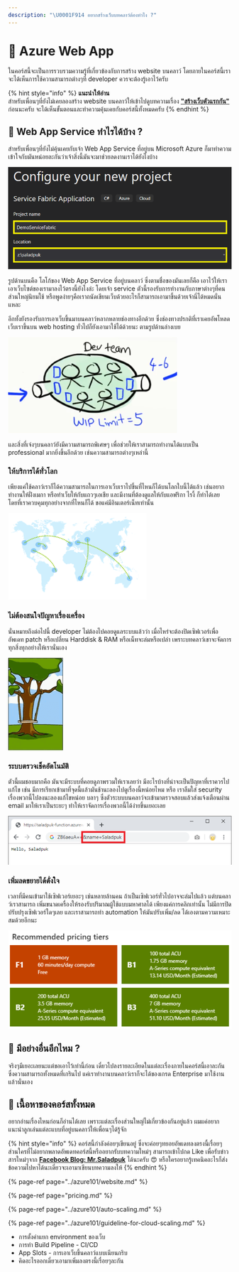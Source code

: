```yaml
---
description: "\U0001F914 อยากสร้างเว็บบทคลาว์ต้องทำไง ?"
---
```


# 👶 Azure Web App

ในคอร์สนี้จะเป็นการรวบรวมความรู้ที่เกี่ยวข้องกับการสร้าง website บนคลาว์ โดยภายในคอร์สนี้เราจะได้เห็นการใช้ความสามารถต่างๆที่ developer ควรจะต้องรู้เอาไว้ครับ

{% hint style="info" %}
**แนะนำให้อ่าน**  
สำหรับเพื่อนๆที่ยังไม่เคยลองสร้าง website บนคลาว์ให้เข้าไปดูบทความเรื่อง [**"สร้างเว็บตัวแรกกัน"**](https://saladpuk.gitbook.io/learn/cloud/azure101/website) ก่อนนะครับ จะได้เห็นขั้นตอนและทำความคุ้นเคยกับคอร์สนี้ทั้งหมดครับ
{% endhint %}

## 🤔 Web App Service ทำไรได้บ้าง ?

สำหรับเพื่อนๆที่ยังไม่คุ้นเคยกับเจ้า Web App Service ที่อยู่บน Microsoft Azure ก็มาทำความเข้าใจกับมันหน่อยละกันว่าเจ้าสิ่งนี้มันจะมาช่วยลดงานเราได้ยังไงบ้าง

![](../../.gitbook/assets/image%20%28823%29.png)

รูปด้านบนคือ โลโก้ของ Web App Service ที่อยู่บนคลาว์ ซึ่งตามชื่อของมันเลยก็คือ เอาไว้ให้เราเอาเว็บไซต์ของเรามาลงไว้ตรงนี้ยังไงล่ะ โดยเจ้า service ตัวนี้รองรับการทำงานกับภาษาต่างๆที่คนส่วนใหญ่นิยมใช้ หรือพูดง่ายๆคือเราถนัดเขียนเว็บด้วยอะไรก็สามารถเอามาขึ้นด้วยเจ้านี่ได้หมดนั่นแหละ

อีกทั้งยังรองรับการเอาเว็บขึ้นมาบนคลาว์หลากหลายช่องทางอีกด้วย ซึ่งช่องทางปรกติที่เราเคยอัพโหลดเว็บเราขึ้นบน web hosting ทั่วไปก็ยังเอามาใช้ได้ด้วยนะ ตามรูปด้านล่างเบย

![](../../.gitbook/assets/image%20%28543%29.png)

และสิ่งที่เจ๋งๆบนคลาว์ยังมีความสามารถพิเศษๆ เพื่อช่วยให้เราสามารถทำงานได้แบบเป็น professional มากยิ่งขึ้นอีกด้วย เช่นความสามารถต่างๆเหล่านี้

### ให้บริการได้ทั่วโลก

เพียงแค่ใช้คลาว์เราก็ได้ความสามารถในการเอาเว็บเราไปขึ้นที่ไหนก็ได้บนโลกใบนี้ได้แล้ว เช่นอยากทำงานให้ฝั่งเมกา หรือทำเว็บให้กับแถวๆเอเชีย และมีงานที่ต้องดูแลให้กับแอฟริกา ไรงี้ ก็ทำได้เลยโดยที่เราควบคุมทุกอย่างจากที่ไหนก็ได้ ขอแค่มีอินเตอร์เน็ทเท่านั้น

![](../../.gitbook/assets/image%20%2853%29.png)

### ไม่ต้องสนใจปัญหาเรื่องเครื่อง

นั่นหมายถึงต่อไปนี้ developer ไม่ต้องไปคอยดูแลระบบแล้วว่า เมื่อไหร่จะต้องปิดเซิฟเวอร์เพื่ออัพเดท patch หรือเปลี่ยน Harddisk & RAM หรือเน็ทจะล่มหรือเปล่า เพราะบทคลาว์เขาจะจัดการทุกสิ่งทุกอย่างให้เรานั่นเอง

![](../../.gitbook/assets/image%20%28659%29.png)

### ระบบตรวจเช็คอัตโนมัติ

ตัวนี้ผมชอบมากคือ มันจะมีระบบที่คอยดูภาพรวมให้เราเลยว่า มีอะไรบ้างที่น่าจะเป็นปัญหาที่เราควรไปแก้ไข เช่น มีการเรียกเข้ามาที่จุดนี้แล้วมันช้านะลองไปดูเรื่องนี้หน่อยไหม หรือ เราลืมใส่ security เรื่องพวกนี้ไปลงนะลองแก้ไขหน่อย บลาๆ ซึ่งตัวระบบบนคลาว์จะเข้ามาตรวจสอบแล้วส่งแจ้งเตือนผ่าน email มาให้เราเป็นระยะๆ ทำให้เราจัดการเรื่องพวกนี้ได้ง่ายขึ้นเยอะเลย

![](../../.gitbook/assets/image%20%28861%29.png)

### เพิ่มลดขยายได้ดั่งใจ

เวลาที่มีคนเข้ามาใช้เซิฟเวอร์เยอะๆ เช่นหลายล้านคน ถ้าเป็นเซิฟเวอร์ทั่วไปอาจจะล่มไปแล้ว แต่บนคลาว์เราสามารถ เพิ่มขนาดเครื่องให้รองรับปริมาณผู้ใช้แบบมหาศาลได้ เพียงแค่การคลิกเท่านั้น ไม่มีการปิดปรับปรุงเซิฟเวอร์ใดๆเลย และเราสามารถทำ automation ให้มันปรับเพิ่ม/ลด ได้เองตามความเหมาะสมด้วยอีกนะ

![](../../.gitbook/assets/image%20%28117%29.png)

## 🤔 มีอย่างอื่นอีกไหม ?

จริงๆมีเยอะเลยนะแต่ขอเอาไว้เท่านี้ก่อน เดี๋ยวไปลงรายละเอียดในแต่ละเรื่องภายในคอร์สนี้เอาละกัน ซึ่งความสามารถทั้งหมดที่เกรินไป แค่เราทำงานบนคลาว์เราก็จะได้ของเกรด Enterprise มาใช้งานแล้วนั่นเอง 

## 🧭 เนื้อหาของคอร์สทั้งหมด

อยากอ่านเรื่องไหนก่อนก็อ่านได้เลย เพราะแต่ละเรื่องส่วนใหญ่ไม่เกี่ยวข้องกันอยู่แล้ว ผมแค่อยากแนะนำลูกเล่นแต่ละแบบที่อยู่บนคลาว์ให้เพื่อนๆได้รู้จัก

{% hint style="info" %}
คอร์สนี้กำลังค่อยๆเขียนอยู่ ซึ่งจะค่อยๆทยอยอัพเดทลงตรงนี้เรื่อยๆ ส่วนใครที่ไม่อยากพลาดอัพเดทคอร์สนี้หรืออยากรับบทความใหม่ๆ สามารถเข้าไปกด Like เพื่อรับข่าวสารใหม่ๆจาก [**Facebook Blog: Mr.Saladpuk**](https://www.facebook.com/mr.saladpuk) ได้นะครับ 😍 หรือใครอยากรู้เทคนิคอะไรก็ส่งข้อความไปหาได้นะเดี๋ยวจะเอามาเขียนบทความลงให้
{% endhint %}

{% page-ref page="../azure101/website.md" %}

{% page-ref page="pricing.md" %}

{% page-ref page="../azure101/auto-scaling.md" %}

{% page-ref page="../azure101/guideline-for-cloud-scaling.md" %}

* การตั้งค่าแยก environment ของเว็บ
* การทำ Build Pipeline - CI/CD
* App Slots - การเอาเว็บขึ้นคลาว์แบบเนียนกริบ
* คิดอะไรออกเดี๋ยวเอามาเพิ่มลงตรงนี้เรื่อยๆละกัน

